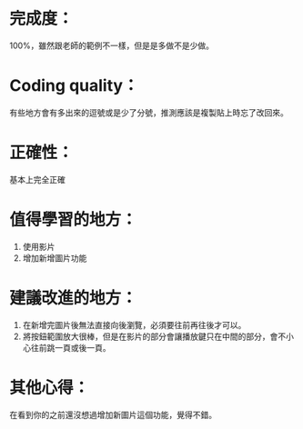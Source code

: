 # 完成度：
100%，雖然跟老師的範例不一樣，但是是多做不是少做。

# Coding quality：

有些地方會有多出來的逗號或是少了分號，推測應該是複製貼上時忘了改回來。

# 正確性：

基本上完全正確

# 值得學習的地方：

1. 使用影片
2. 增加新增圖片功能

# 建議改進的地方：

1. 在新增完圖片後無法直接向後瀏覽，必須要往前再往後才可以。
2. 將按鈕範圍放大很棒，但是在影片的部分會讓播放鍵只在中間的部分，會不小心往前跳一頁或後一頁。

# 其他心得：

在看到你的之前還沒想過增加新圖片這個功能，覺得不錯。


